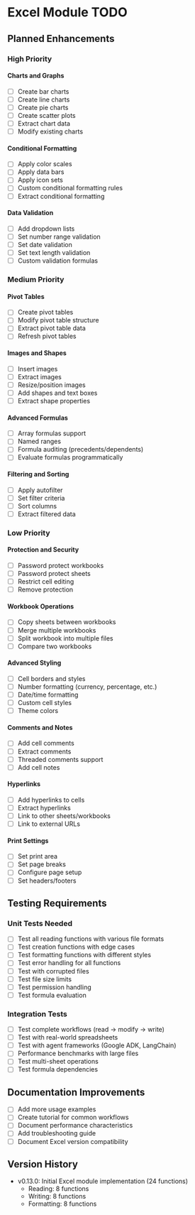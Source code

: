 # Excel Module TODO

## Planned Enhancements

### High Priority

#### Charts and Graphs
- [ ] Create bar charts
- [ ] Create line charts
- [ ] Create pie charts
- [ ] Create scatter plots
- [ ] Extract chart data
- [ ] Modify existing charts

#### Conditional Formatting
- [ ] Apply color scales
- [ ] Apply data bars
- [ ] Apply icon sets
- [ ] Custom conditional formatting rules
- [ ] Extract conditional formatting

#### Data Validation
- [ ] Add dropdown lists
- [ ] Set number range validation
- [ ] Set date validation
- [ ] Set text length validation
- [ ] Custom validation formulas

### Medium Priority

#### Pivot Tables
- [ ] Create pivot tables
- [ ] Modify pivot table structure
- [ ] Extract pivot table data
- [ ] Refresh pivot tables

#### Images and Shapes
- [ ] Insert images
- [ ] Extract images
- [ ] Resize/position images
- [ ] Add shapes and text boxes
- [ ] Extract shape properties

#### Advanced Formulas
- [ ] Array formulas support
- [ ] Named ranges
- [ ] Formula auditing (precedents/dependents)
- [ ] Evaluate formulas programmatically

#### Filtering and Sorting
- [ ] Apply autofilter
- [ ] Set filter criteria
- [ ] Sort columns
- [ ] Extract filtered data

### Low Priority

#### Protection and Security
- [ ] Password protect workbooks
- [ ] Password protect sheets
- [ ] Restrict cell editing
- [ ] Remove protection

#### Workbook Operations
- [ ] Copy sheets between workbooks
- [ ] Merge multiple workbooks
- [ ] Split workbook into multiple files
- [ ] Compare two workbooks

#### Advanced Styling
- [ ] Cell borders and styles
- [ ] Number formatting (currency, percentage, etc.)
- [ ] Date/time formatting
- [ ] Custom cell styles
- [ ] Theme colors

#### Comments and Notes
- [ ] Add cell comments
- [ ] Extract comments
- [ ] Threaded comments support
- [ ] Add cell notes

#### Hyperlinks
- [ ] Add hyperlinks to cells
- [ ] Extract hyperlinks
- [ ] Link to other sheets/workbooks
- [ ] Link to external URLs

#### Print Settings
- [ ] Set print area
- [ ] Set page breaks
- [ ] Configure page setup
- [ ] Set headers/footers

## Testing Requirements

### Unit Tests Needed
- [ ] Test all reading functions with various file formats
- [ ] Test creation functions with edge cases
- [ ] Test formatting functions with different styles
- [ ] Test error handling for all functions
- [ ] Test with corrupted files
- [ ] Test file size limits
- [ ] Test permission handling
- [ ] Test formula evaluation

### Integration Tests
- [ ] Test complete workflows (read -> modify -> write)
- [ ] Test with real-world spreadsheets
- [ ] Test with agent frameworks (Google ADK, LangChain)
- [ ] Performance benchmarks with large files
- [ ] Test multi-sheet operations
- [ ] Test formula dependencies

## Documentation Improvements
- [ ] Add more usage examples
- [ ] Create tutorial for common workflows
- [ ] Document performance characteristics
- [ ] Add troubleshooting guide
- [ ] Document Excel version compatibility

## Version History
- v0.13.0: Initial Excel module implementation (24 functions)
  - Reading: 8 functions
  - Writing: 8 functions
  - Formatting: 8 functions
